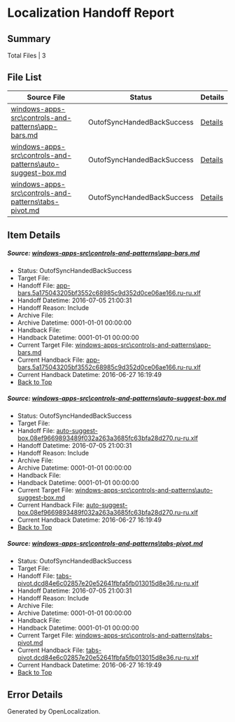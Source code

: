 # <a name='report-top'></a> Localization Handoff Report

## Summary
 Total Files | 3

## File List
 Source File | Status | Details 
 ----------- | ------ | ------- 
 [windows-apps-src\controls-and-patterns\app-bars.md](https://github.com/Microsoft/windows-apps/blob/a2f4e7a679ca47f2a034e19936c1115e87a2eb24/windows-apps-src/controls-and-patterns/app-bars.md) | OutofSyncHandedBackSuccess | [Details](#c7107599529d5af5b118a46cb065106f08afe113503)
 [windows-apps-src\controls-and-patterns\auto-suggest-box.md](https://github.com/Microsoft/windows-apps/blob/a2f4e7a679ca47f2a034e19936c1115e87a2eb24/windows-apps-src/controls-and-patterns/auto-suggest-box.md) | OutofSyncHandedBackSuccess | [Details](#12f5905fce642a10656864e41325c8f4bd56c025504)
 [windows-apps-src\controls-and-patterns\tabs-pivot.md](https://github.com/Microsoft/windows-apps/blob/a2f4e7a679ca47f2a034e19936c1115e87a2eb24/windows-apps-src/controls-and-patterns/tabs-pivot.md) | OutofSyncHandedBackSuccess | [Details](#b6cf34346ad557ce53d3009afe8bc83bc7ed21aa1924)

## Item Details
##### <a name='c7107599529d5af5b118a46cb065106f08afe113503'></a> Source: [windows-apps-src\controls-and-patterns\app-bars.md](https://github.com/Microsoft/windows-apps/blob/a2f4e7a679ca47f2a034e19936c1115e87a2eb24/windows-apps-src/controls-and-patterns/app-bars.md)
* Status: OutofSyncHandedBackSuccess
* Target File: 
* Handoff File: [app-bars.5a175043205bf3552c68985c9d352d0ce06ae166.ru-ru.xlf](https://github.com/Microsoft/WDG.handoff/blob/087cb1b9ea77556d5a0c53c539fcb14cf85af145/ol-handoff/Microsoft/windows-apps.ru-ru/master/app-bars.5a175043205bf3552c68985c9d352d0ce06ae166.ru-ru.xlf)
* Handoff Datetime: 2016-07-05 21:00:31
* Handoff Reason: Include
* Archive File: 
* Archive Datetime: 0001-01-01 00:00:00
* Handback File: 
* Handback Datetime: 0001-01-01 00:00:00
* Current Target File: [windows-apps-src\controls-and-patterns\app-bars.md](https://github.com/Microsoft/windows-apps.ru-ru/blob/8ad3aeb56058f95ad343bcb1e9e8a2192ede0a07/windows-apps-src/controls-and-patterns/app-bars.md)
* Current Handback File: [app-bars.5a175043205bf3552c68985c9d352d0ce06ae166.ru-ru.xlf](https://github.com/Microsoft/WDG.handback/blob/d7f038e1ef63ee502e4122eebc3a20cc105cb919/ol-handback/Microsoft/windows-apps.ru-ru/master/app-bars.5a175043205bf3552c68985c9d352d0ce06ae166.ru-ru.xlf)
* Current Handback Datetime: 2016-06-27 16:19:49
* [Back to Top](#report-top)

##### <a name='12f5905fce642a10656864e41325c8f4bd56c025504'></a> Source: [windows-apps-src\controls-and-patterns\auto-suggest-box.md](https://github.com/Microsoft/windows-apps/blob/a2f4e7a679ca47f2a034e19936c1115e87a2eb24/windows-apps-src/controls-and-patterns/auto-suggest-box.md)
* Status: OutofSyncHandedBackSuccess
* Target File: 
* Handoff File: [auto-suggest-box.08ef9669893489f032a263a3685fc63bfa28d270.ru-ru.xlf](https://github.com/Microsoft/WDG.handoff/blob/087cb1b9ea77556d5a0c53c539fcb14cf85af145/ol-handoff/Microsoft/windows-apps.ru-ru/master/auto-suggest-box.08ef9669893489f032a263a3685fc63bfa28d270.ru-ru.xlf)
* Handoff Datetime: 2016-07-05 21:00:31
* Handoff Reason: Include
* Archive File: 
* Archive Datetime: 0001-01-01 00:00:00
* Handback File: 
* Handback Datetime: 0001-01-01 00:00:00
* Current Target File: [windows-apps-src\controls-and-patterns\auto-suggest-box.md](https://github.com/Microsoft/windows-apps.ru-ru/blob/8ad3aeb56058f95ad343bcb1e9e8a2192ede0a07/windows-apps-src/controls-and-patterns/auto-suggest-box.md)
* Current Handback File: [auto-suggest-box.08ef9669893489f032a263a3685fc63bfa28d270.ru-ru.xlf](https://github.com/Microsoft/WDG.handback/blob/d7f038e1ef63ee502e4122eebc3a20cc105cb919/ol-handback/Microsoft/windows-apps.ru-ru/master/auto-suggest-box.08ef9669893489f032a263a3685fc63bfa28d270.ru-ru.xlf)
* Current Handback Datetime: 2016-06-27 16:19:49
* [Back to Top](#report-top)

##### <a name='b6cf34346ad557ce53d3009afe8bc83bc7ed21aa1924'></a> Source: [windows-apps-src\controls-and-patterns\tabs-pivot.md](https://github.com/Microsoft/windows-apps/blob/a2f4e7a679ca47f2a034e19936c1115e87a2eb24/windows-apps-src/controls-and-patterns/tabs-pivot.md)
* Status: OutofSyncHandedBackSuccess
* Target File: 
* Handoff File: [tabs-pivot.dcd84e6c02857e20e52641fbfa5fb013015d8e36.ru-ru.xlf](https://github.com/Microsoft/WDG.handoff/blob/087cb1b9ea77556d5a0c53c539fcb14cf85af145/ol-handoff/Microsoft/windows-apps.ru-ru/master/tabs-pivot.dcd84e6c02857e20e52641fbfa5fb013015d8e36.ru-ru.xlf)
* Handoff Datetime: 2016-07-05 21:00:31
* Handoff Reason: Include
* Archive File: 
* Archive Datetime: 0001-01-01 00:00:00
* Handback File: 
* Handback Datetime: 0001-01-01 00:00:00
* Current Target File: [windows-apps-src\controls-and-patterns\tabs-pivot.md](https://github.com/Microsoft/windows-apps.ru-ru/blob/8ad3aeb56058f95ad343bcb1e9e8a2192ede0a07/windows-apps-src/controls-and-patterns/tabs-pivot.md)
* Current Handback File: [tabs-pivot.dcd84e6c02857e20e52641fbfa5fb013015d8e36.ru-ru.xlf](https://github.com/Microsoft/WDG.handback/blob/d7f038e1ef63ee502e4122eebc3a20cc105cb919/ol-handback/Microsoft/windows-apps.ru-ru/master/tabs-pivot.dcd84e6c02857e20e52641fbfa5fb013015d8e36.ru-ru.xlf)
* Current Handback Datetime: 2016-06-27 16:19:49
* [Back to Top](#report-top)


## Error Details

Generated by OpenLocalization.
